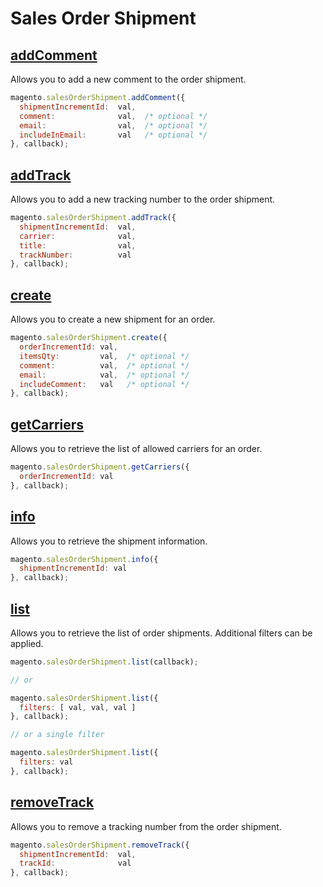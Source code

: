 # Sales Order Shipment

## [addComment](http://www.magentocommerce.com/api/soap/sales/salesOrderShipment/sales_order_shipment.addComment.html)

Allows you to add a new comment to the order shipment.

```js
magento.salesOrderShipment.addComment({
  shipmentIncrementId:  val,
  comment:              val,  /* optional */
  email:                val,  /* optional */
  includeInEmail:       val   /* optional */
}, callback);
```

## [addTrack](http://www.magentocommerce.com/api/soap/sales/salesOrderShipment/sales_order_shipment.addTrack.html)

Allows you to add a new tracking number to the order shipment.

```js
magento.salesOrderShipment.addTrack({
  shipmentIncrementId:  val,
  carrier:              val,
  title:                val,
  trackNumber:          val
}, callback);
```

## [create](http://www.magentocommerce.com/api/soap/sales/salesOrderShipment/sales_order_shipment.create.html)

Allows you to create a new shipment for an order.

```js
magento.salesOrderShipment.create({
  orderIncrementId: val,
  itemsQty:         val,  /* optional */
  comment:          val,  /* optional */
  email:            val,  /* optional */
  includeComment:   val   /* optional */
}, callback);
```

## [getCarriers](http://www.magentocommerce.com/api/soap/sales/salesOrderShipment/sales_order_shipment.getCarriers.html)

Allows you to retrieve the list of allowed carriers for an order.

```js
magento.salesOrderShipment.getCarriers({
  orderIncrementId: val
}, callback);
```

## [info](http://www.magentocommerce.com/api/soap/sales/salesOrderShipment/sales_order_shipment.info.html)

Allows you to retrieve the shipment information.

```js
magento.salesOrderShipment.info({
  shipmentIncrementId: val
}, callback);
```

## [list](http://www.magentocommerce.com/api/soap/sales/salesOrderShipment/sales_order_shipment.list.html)

Allows you to retrieve the list of order shipments. Additional filters can be applied.

```js
magento.salesOrderShipment.list(callback);

// or 

magento.salesOrderShipment.list({
  filters: [ val, val, val ]
}, callback);

// or a single filter

magento.salesOrderShipment.list({
  filters: val
}, callback);
```

## [removeTrack](http://www.magentocommerce.com/api/soap/sales/salesOrderShipment/sales_order_shipment.removeTrack.html)

Allows you to remove a tracking number from the order shipment.

```js
magento.salesOrderShipment.removeTrack({
  shipmentIncrementId:  val,
  trackId:              val
}, callback);
```